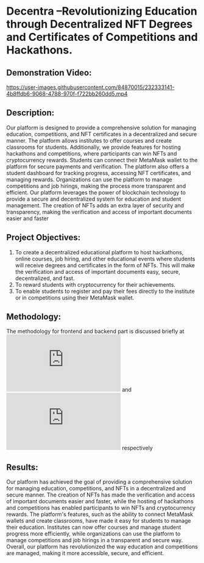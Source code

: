 # Decentra –Revolutionizing Education through Decentralized NFT Degrees and Certificates of Competitions and Hackathons.

## Demonstration Video:

https://user-images.githubusercontent.com/84870015/232333141-4b8ffdb6-9068-4788-970f-f722bb260dd5.mp4

## Description: 
Our platform is designed to provide a comprehensive solution for managing education, competitions, and NFT certificates in a decentralized and secure manner. The platform allows institutes to offer courses and create classrooms for students. Additionally, we provide features for hosting hackathons and competitions, where participants can win NFTs and cryptocurrency rewards.
Students can connect their MetaMask wallet to the platform for secure payments and verification. The platform also offers a student dashboard for tracking progress, accessing NFT certificates, and managing rewards. Organizations can use the platform to manage competitions and job hirings, making the process more transparent and efficient.
Our platform leverages the power of blockchain technology to provide a secure and decentralized system for education and student management. The creation of NFTs adds an extra layer of security and transparency, making the verification and access of important documents easier and faster

## Project Objectives:
1. To create a decentralized educational platform to host hackathons, online courses, job hiring, and other educational events where students will receive degrees and certificates in the form of NFTs. This will make the verification and access of important documents easy, secure, decentralized, and fast.
2. To reward students with cryptocurrency for their achievements.
3. To enable students to register and pay their fees directly to the institute or in competitions using their MetaMask wallet.

## Methodology:
The methodology for frontend and backend part is discussed briefly at ![Frontend](https://github.com/sudhanshu-p/decentra/blob/master/frontend/README.md) and ![Backend](https://github.com/sudhanshu-p/decentra/blob/master/backend/README.md) respectively

## Results:

Our platform has achieved the goal of providing a comprehensive solution for managing education, competitions, and NFTs in a decentralized and secure manner. The creation of NFTs has made the verification and access of important documents easier and faster, while the hosting of hackathons and competitions has enabled participants to win NFTs and cryptocurrency rewards.
The platform's features, such as the ability to connect MetaMask wallets and create classrooms, have made it easy for students to manage their education. Institutes can now offer courses and manage student progress more efficiently, while organizations can use the platform to manage competitions and job hirings in a transparent and secure way.
Overall, our platform has revolutionized the way education and competitions are managed, making it more accessible, secure, and efficient.
